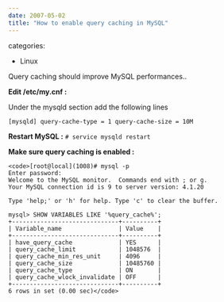 ```yaml
---
date: 2007-05-02
title: "How to enable query caching in MySQL"
---
```








categories:
- Linux


Query caching should improve MySQL performances..



**Edit /etc/my.cnf :**

Under the mysqld section add the following lines

`[mysqld]
query-cache-type = 1
query-cache-size = 10M`

**Restart MySQL :**
`# service mysqld restart`

**Make sure query caching is enabled :**


    
    <code>[root@local](1008)# mysql -p
    Enter password: 
    Welcome to the MySQL monitor.  Commands end with ; or g.
    Your MySQL connection id is 9 to server version: 4.1.20
    
    Type 'help;' or 'h' for help. Type 'c' to clear the buffer.
    
    mysql> SHOW VARIABLES LIKE '%query_cache%';
    +------------------------------+----------+
    | Variable_name                | Value    |
    +------------------------------+----------+
    | have_query_cache             | YES      |
    | query_cache_limit            | 1048576  |
    | query_cache_min_res_unit     | 4096     |
    | query_cache_size             | 10485760 |
    | query_cache_type             | ON       |
    | query_cache_wlock_invalidate | OFF      |
    +------------------------------+----------+
    6 rows in set (0.00 sec)</code>



